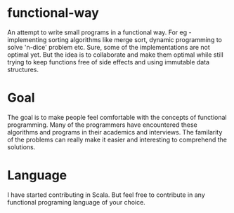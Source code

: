 # functional-way
An attempt to write small programs in a functional way. For eg - implementing sorting algorithms like merge sort, dynamic programming to solve 'n-dice' problem etc. Sure, some of the implementations are not optimal yet. But the idea is to collaborate and make them optimal while still trying to keep functions free of side effects and using immutable data structures.

# Goal
The goal is to make people feel comfortable with the concepts of functional programming. Many of the programmers have encountered these algorithms and programs in their academics and interviews. The familarity of the problems can really make it easier and interesting to comprehend the solutions.

# Language
I have started contributing in Scala. But feel free to contribute in any functional programing language of your choice.
